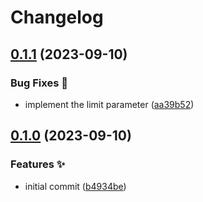 # Changelog

## [0.1.1](https://github.com/hbstack/github-releases/compare/v0.1.0...v0.1.1) (2023-09-10)


### Bug Fixes 🐞

* implement the limit parameter ([aa39b52](https://github.com/hbstack/github-releases/commit/aa39b528516991fbd2f11aa10d38a7f3c1c64a65))

## [0.1.0](https://github.com/hbstack/github-releases/compare/v0.0.1...v0.1.0) (2023-09-10)


### Features ✨

* initial commit ([b4934be](https://github.com/hbstack/github-releases/commit/b4934be9daa3ad25c9bc1478525092ff8d1cedc1))
